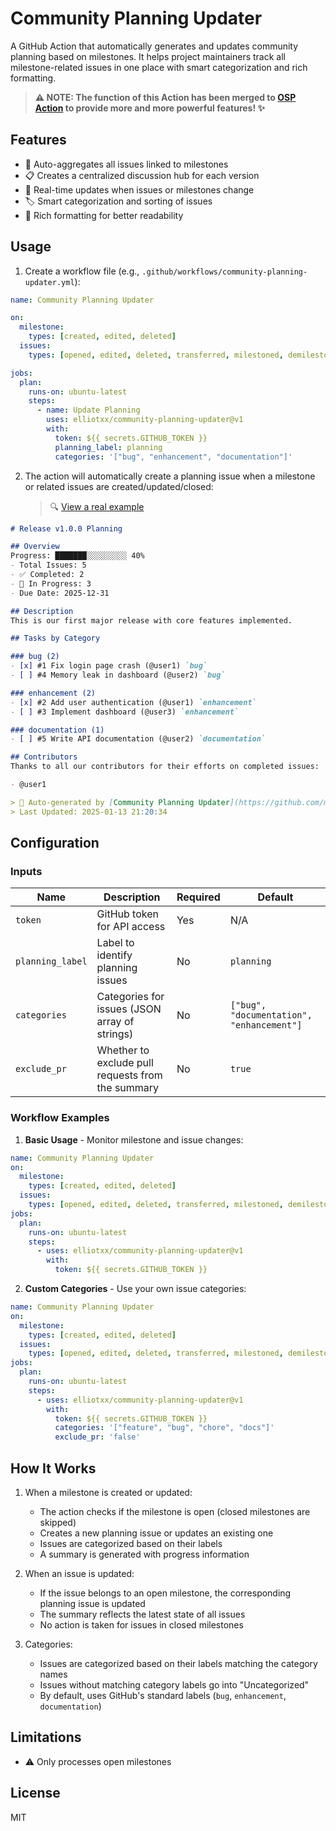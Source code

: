 # Community Planning Updater

A GitHub Action that automatically generates and updates community planning based on milestones. It helps project maintainers track all milestone-related issues in one place with smart categorization and rich formatting.

> **⚠️ NOTE: The function of this Action has been merged to [OSP Action](https://github.com/elliotxx/osp-action) to provide more and more powerful features! ✨**

## Features

- 🎯 Auto-aggregates all issues linked to milestones
- 📋 Creates a centralized discussion hub for each version
- 🔄 Real-time updates when issues or milestones change
- 🏷️ Smart categorization and sorting of issues
- 📝 Rich formatting for better readability

## Usage

1. Create a workflow file (e.g., `.github/workflows/community-planning-updater.yml`):

```yaml
name: Community Planning Updater

on:
  milestone:
    types: [created, edited, deleted]
  issues:
    types: [opened, edited, deleted, transferred, milestoned, demilestoned]

jobs:
  plan:
    runs-on: ubuntu-latest
    steps:
      - name: Update Planning
        uses: elliotxx/community-planning-updater@v1
        with:
          token: ${{ secrets.GITHUB_TOKEN }}
          planning_label: planning
          categories: '["bug", "enhancement", "documentation"]'
```

2. The action will automatically create a planning issue when a milestone or related issues are created/updated/closed:
   > 🔍 [View a real example](https://github.com/KusionStack/karpor/issues/721)

```markdown
# Release v1.0.0 Planning

## Overview
Progress: ███████░░░░░░░░░ 40%
- Total Issues: 5
- ✅ Completed: 2
- 🚧 In Progress: 3
- Due Date: 2025-12-31

## Description
This is our first major release with core features implemented.

## Tasks by Category

### bug (2)
- [x] #1 Fix login page crash (@user1) `bug`
- [ ] #4 Memory leak in dashboard (@user2) `bug`

### enhancement (2)
- [x] #2 Add user authentication (@user1) `enhancement`
- [ ] #3 Implement dashboard (@user3) `enhancement`

### documentation (1)
- [ ] #5 Write API documentation (@user2) `documentation`

## Contributors
Thanks to all our contributors for their efforts on completed issues:

- @user1

> 🤖 Auto-generated by [Community Planning Updater](https://github.com/marketplace/actions/community-planning-updater). DO NOT EDIT.
> Last Updated: 2025-01-13 21:20:34
```

## Configuration

### Inputs

| Name | Description | Required | Default |
|------|-------------|----------|---------|
| `token` | GitHub token for API access | Yes | N/A |
| `planning_label` | Label to identify planning issues | No | `planning` |
| `categories` | Categories for issues (JSON array of strings) | No | `["bug", "documentation", "enhancement"]` |
| `exclude_pr` | Whether to exclude pull requests from the summary | No | `true` |

### Workflow Examples

1. **Basic Usage** - Monitor milestone and issue changes:
```yaml
name: Community Planning Updater
on:
  milestone:
    types: [created, edited, deleted]
  issues:
    types: [opened, edited, deleted, transferred, milestoned, demilestoned]
jobs:
  plan:
    runs-on: ubuntu-latest
    steps:
      - uses: elliotxx/community-planning-updater@v1
        with:
          token: ${{ secrets.GITHUB_TOKEN }}
```

2. **Custom Categories** - Use your own issue categories:
```yaml
name: Community Planning Updater
on:
  milestone:
    types: [created, edited, deleted]
  issues:
    types: [opened, edited, deleted, transferred, milestoned, demilestoned]
jobs:
  plan:
    runs-on: ubuntu-latest
    steps:
      - uses: elliotxx/community-planning-updater@v1
        with:
          token: ${{ secrets.GITHUB_TOKEN }}
          categories: '["feature", "bug", "chore", "docs"]'
          exclude_pr: 'false'
```

## How It Works

1. When a milestone is created or updated:
   - The action checks if the milestone is open (closed milestones are skipped)
   - Creates a new planning issue or updates an existing one
   - Issues are categorized based on their labels
   - A summary is generated with progress information

2. When an issue is updated:
   - If the issue belongs to an open milestone, the corresponding planning issue is updated
   - The summary reflects the latest state of all issues
   - No action is taken for issues in closed milestones

3. Categories:
   - Issues are categorized based on their labels matching the category names
   - Issues without matching category labels go into "Uncategorized"
   - By default, uses GitHub's standard labels (`bug`, `enhancement`, `documentation`)

## Limitations

- ⚠️ Only processes open milestones

## License

MIT

